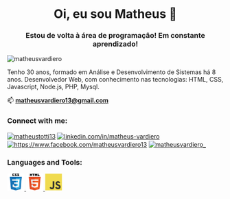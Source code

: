 <h1 align="center">Oi, eu sou Matheus 👋</h1>
<h3 align="center">Estou de volta à área de programação! Em constante aprendizado!</h3>

<p align="left"> <img src="https://komarev.com/ghpvc/?username=matheusvardiero&label=Profile%20views&color=0e75b6&style=flat" alt="matheusvardiero" /> </p>

Tenho 30 anos, formado em Análise e Desenvolvimento de Sistemas há 8 anos. Desenvolvedor Web, com conhecimento nas tecnologias: HTML, CSS, Javascript, Node.js, PHP, Mysql.

📫 **matheusvardiero13@gmail.com**

<h3 align="left">Connect with me:</h3>
<p align="left">
<a href="https://twitter.com/matheustotti13" target="blank"><img align="center" src="https://raw.githubusercontent.com/rahuldkjain/github-profile-readme-generator/master/src/images/icons/Social/twitter.svg" alt="matheustotti13" height="30" width="40" /></a>
<a href="https://linkedin.com/in/matheus-vardiero" target="blank"><img align="center" src="https://raw.githubusercontent.com/rahuldkjain/github-profile-readme-generator/master/src/images/icons/Social/linked-in-alt.svg" alt="linkedin.com/in/matheus-vardiero" height="30" width="40" /></a>
<a href="https://www.facebook.com/matheusvardiero13" target="blank"><img align="center" src="https://raw.githubusercontent.com/rahuldkjain/github-profile-readme-generator/master/src/images/icons/Social/facebook.svg" alt="https://www.facebook.com/matheusvardiero13" height="30" width="40" /></a>
<a href="https://instagram.com/matheusvardiero_" target="blank"><img align="center" src="https://raw.githubusercontent.com/rahuldkjain/github-profile-readme-generator/master/src/images/icons/Social/instagram.svg" alt="matheusvardiero_" height="30" width="40" /></a>
</p>

<h3 align="left">Languages and Tools:</h3>
<p align="left"> <a href="https://www.w3schools.com/css/" target="_blank" rel="noreferrer"> <img src="https://raw.githubusercontent.com/devicons/devicon/master/icons/css3/css3-original-wordmark.svg" alt="css3" width="40" height="40"/> </a> <a href="https://www.w3.org/html/" target="_blank" rel="noreferrer"> <img src="https://raw.githubusercontent.com/devicons/devicon/master/icons/html5/html5-original-wordmark.svg" alt="html5" width="40" height="40"/> </a> <a href="https://developer.mozilla.org/en-US/docs/Web/JavaScript" target="_blank" rel="noreferrer"> <img src="https://raw.githubusercontent.com/devicons/devicon/master/icons/javascript/javascript-original.svg" alt="javascript" width="40" height="40"/> </a> </p>
